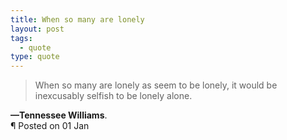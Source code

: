 ```yaml
---
title: When so many are lonely
layout: post
tags:
  - quote
type: quote
---
```


> When so many are lonely as seem to be lonely, it would be inexcusably selfish to be lonely alone.


<div class="post_meta">
  <div><strong>&mdash;Tennessee Williams</strong>.</div>
  <div>&para; Posted on 01 Jan</div>
</div>
